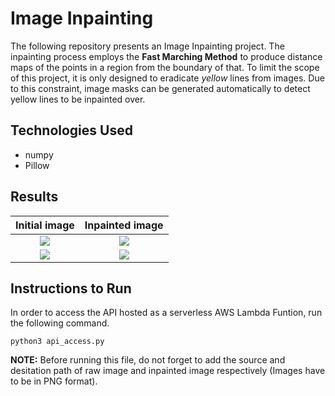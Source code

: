 # Image Inpainting
The following repository presents an Image Inpainting project. The inpainting process employs the **Fast Marching Method** to produce distance maps of the points in a region from the boundary of that. To limit the scope of this project, it is only designed to eradicate *yellow* lines from images. Due to this constraint, image masks can be generated automatically to detect yellow lines to be inpainted over.

## Technologies Used
- numpy
- Pillow

## Results

| Initial image               | Inpainted image               |
| :-------------------------: | :---------------------------: |
| [![][im1_in_thumb]][im1_in] | [![][im1_out_thumb]][im1_out] |
| [![][im2_in_thumb]][im2_in] | [![][im2_out_thumb]][im2_out] |

[im1_in]: https://raw.github.com/Pushkar-Bhuse/ImageInpainting/master/blob/raw_image1.png
[im1_in_thumb]: https://raw.github.com/Pushkar-Bhuse/ImageInpainting/master/blob/raw_image1.png
[im1_out]: https://raw.github.com/Pushkar-Bhuse/ImageInpainting/master/blob/inpainted1.png
[im1_out_thumb]: https://raw.github.com/Pushkar-Bhuse/ImageInpainting/master/blob/inpainted1.png
[im2_in]: https://raw.github.com/Pushkar-Bhuse/ImageInpainting/master/blob/raw_image2.png
[im2_in_thumb]: https://raw.github.com/Pushkar-Bhuse/ImageInpainting/master/blob/raw_image2.png
[im2_out]: https://raw.github.com/Pushkar-Bhuse/ImageInpainting/master/blob/inpainted2.png
[im2_out_thumb]: https://raw.github.com/Pushkar-Bhuse/ImageInpainting/master/blobinpainted2.png


## Instructions to Run
In order to access the API hosted as a serverless AWS Lambda Funtion, run the following command.
```
python3 api_access.py
```
**NOTE:** Before running this file, do not forget to add the source and desitation path of raw image and inpainted image respectively (Images have to be in PNG format).
